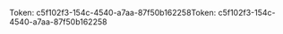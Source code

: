 <span data-ttu-id="e0f3f-101">Token: c5f102f3-154c-4540-a7aa-87f50b162258</span><span class="sxs-lookup"><span data-stu-id="e0f3f-101">Token: c5f102f3-154c-4540-a7aa-87f50b162258</span></span>
